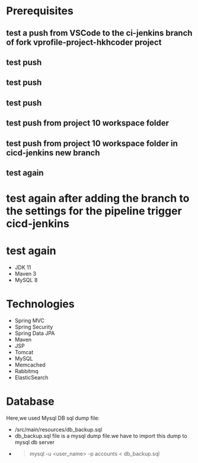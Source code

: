 # Prerequisites
## test a push from VSCode to the ci-jenkins branch of fork vprofile-project-hkhcoder project
## test push
## test push

## test push
## test push from project 10 workspace folder
## test push from project 10 workspace folder in cicd-jenkins new branch
## test again
# test again after adding the branch to the settings for the pipeline trigger cicd-jenkins
# test again
- JDK 11 
- Maven 3 
- MySQL 8

# Technologies 
- Spring MVC
- Spring Security
- Spring Data JPA
- Maven
- JSP
- Tomcat
- MySQL
- Memcached
- Rabbitmq
- ElasticSearch
# Database
Here,we used Mysql DB 
sql dump file:
- /src/main/resources/db_backup.sql
- db_backup.sql file is a mysql dump file.we have to import this dump to mysql db server
- > mysql -u <user_name> -p accounts < db_backup.sql


